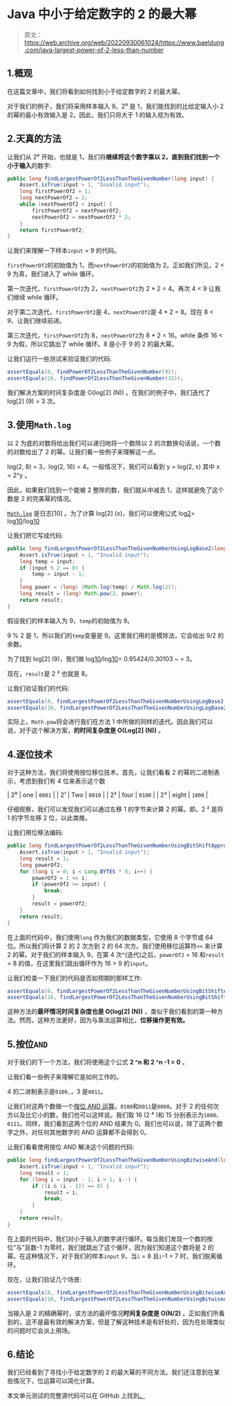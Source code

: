 # Java 中小于给定数字的 2 的最大幂

> 原文：<https://web.archive.org/web/20220930061024/https://www.baeldung.com/java-largest-power-of-2-less-than-number>

## 1.概观

在这篇文章中，我们将看到如何找到小于给定数字的 2 的最大幂。

对于我们的例子，我们将采用样本输入 9。2⁰ 是 1，我们能找到的比给定输入小 2 的幂的最小有效输入是 2。因此，我们只将大于 1 的输入视为有效。

## 2.天真的方法

让我们从 2⁰ 开始，也就是 1，我们将**继续将这个数字乘以 2，直到我们找到一个小于输入**的数字:

```java
public long findLargestPowerOf2LessThanTheGivenNumber(long input) {
    Assert.isTrue(input > 1, "Invalid input");
    long firstPowerOf2 = 1;
    long nextPowerOf2 = 2;
    while (nextPowerOf2 < input) {
        firstPowerOf2 = nextPowerOf2;
        nextPowerOf2 = nextPowerOf2 * 2;
    }
    return firstPowerOf2;
}
```

让我们来理解一下样本`input` = 9 的代码。

`firstPowerOf2`的初始值为 1，而`nextPowerOf2`的初始值为 2。正如我们所见，2 < 9 为真，我们进入了 while 循环。

第一次迭代，`firstPowerOf2`为 2，`nextPowerOf2`为 2 * 2 = 4。再次 4 < 9 让我们继续 while 循环。

对于第二次迭代，`firstPowerOf2`是 4，`nextPowerOf2`是 4 * 2 = 8。现在 8 < 9、让我们继续前进。

第三次迭代，`firstPowerOf2`为 8，`nextPowerOf2`为 8 * 2 = 16。while 条件 16 < 9 为假，所以它跳出了 while 循环。8 是小于 9 的 2 的最大幂。

让我们运行一些测试来验证我们的代码:

```java
assertEquals(8, findPowerOf2LessThanTheGivenNumber(9));
assertEquals(16, findPowerOf2LessThanTheGivenNumber(32)); 
```

我们解决方案的时间复杂度是 O(log[2] (N)) 。在我们的例子中，我们迭代了 log[2] (9) = 3 次。

## 3.使用`Math.log`

以 2 为底的对数将给出我们可以递归地将一个数除以 2 的次数换句话说，一个数的对数给出了 2 的幂。让我们看一些例子来理解这一点。

log(2, 8) = 3，log(2, 16) = 4。一般情况下，我们可以看到 y = log(2, x) 其中 x = 2^y 。

因此，如果我们找到一个能被 2 整除的数，我们就从中减去 1，这样就避免了这个数是 2 的完美幂的情况。

[`Math.log`](/web/20221208143856/https://www.baeldung.com/java-lang-math) 是日志[10] 。为了计算 log[2] (x)，我们可以使用公式 log[2](x)= log[10](x)/log[10](2)

让我们把它写成代码:

```java
public long findLargestPowerOf2LessThanTheGivenNumberUsingLogBase2(long input) {
    Assert.isTrue(input > 1, "Invalid input");
    long temp = input;
    if (input % 2 == 0) {
        temp = input - 1;
    }
    long power = (long) (Math.log(temp) / Math.log(2));
    long result = (long) Math.pow(2, power);
    return result;
}
```

假设我们的样本输入为 9，`temp`的初始值为 9。

9 % 2 是 1，所以我们的`temp`变量是 9。这里我们用的是模除法，它会给出 9/2 的余数。

为了找到 log[2] (9)，我们做 log[10](9)/log[10](2)= 0.95424/0.30103 ~ = 3。

现在，`result`是 2 ³ 也就是 8。

让我们验证我们的代码:

```java
assertEquals(8, findLargestPowerOf2LessThanTheGivenNumberUsingLogBase2(9));
assertEquals(16, findLargestPowerOf2LessThanTheGivenNumberUsingLogBase2(32));
```

实际上，`Math.pow`将会进行我们在方法 1 中所做的同样的迭代。因此我们可以说，对于这个解决方案，**的时间复杂度是 O(Log[2] (N))** 。

## 4.逐位技术

对于这种方法，我们将使用按位移位技术。首先，让我们看看 2 的幂的二进制表示，考虑到我们有 4 位来表示这个数

| 2⁰ | one | `0001` |
| 2¹ | Two | `0010` |
| 2² | four | `0100` |
| 2³ | eight | `1000` |

仔细观察，我们可以发现我们可以通过左移 1 的字节来计算 2 的幂。即。2 ² 是将 1 的字节左移 2 位，以此类推。

让我们用位移法编码:

```java
public long findLargestPowerOf2LessThanTheGivenNumberUsingBitShiftApproach(long input) {
    Assert.isTrue(input > 1, "Invalid input");
    long result = 1;
    long powerOf2;
    for (long i = 0; i < Long.BYTES * 8; i++) {
        powerOf2 = 1 << i;
        if (powerOf2 >= input) {
            break;
        }
        result = powerOf2;
    }
    return result;
}
```

在上面的代码中，我们使用`long` 作为我们的数据类型，它使用 8 个字节或 64 位。所以我们将计算 2 的 2 次方到 2 的 64 次方。我们使用移位运算符`<<` 来计算 2 的幂。对于我们的样本输入 9，在第 4 次^(迭代)之后，`powerOf2` = 16 和`result` = 8 的值，在这里我们跳出循环作为 16 > 9 的`input`。

让我们检查一下我们的代码是否如预期的那样工作:

```java
assertEquals(8, findLargestPowerOf2LessThanTheGivenNumberUsingBitShiftApproach(9));
assertEquals(16, findLargestPowerOf2LessThanTheGivenNumberUsingBitShiftApproach(32));
```

这种方法的**最坏情况时间复杂度也是 O(log[2] (N))** ，类似于我们看到的第一种方法。然而，这种方法更好，因为与乘法运算相比，**位移操作更有效。**

## 5.按位`AND`

对于我们的下一个方法，我们将使用这个公式 **2 ^n 和 2 ^n -1 = 0** 。

让我们看一些例子来理解它是如何工作的。

4 的二进制表示是`0100,`，3 是`0011`。

让我们对这两个数做一个[按位 AND 运算](/web/20221208143856/https://www.baeldung.com/java-bitwise-operators)。`0100`和`0011`是`0000`。对于 2 的任何次方以及比它小的数，我们也可以这样说。我们取 16 (2 ⁴ )和 15 分别表示为`1000`、`0111`。同样，我们看到这两个位的 AND 结果为 0。我们也可以说，除了这两个数字之外，对任何其他数字的 AND 运算都不会得到 0。

让我们看看使用按位 AND 解决这个问题的代码:

```java
public long findLargestPowerOf2LessThanTheGivenNumberUsingBitwiseAnd(long input) { 
    Assert.isTrue(input > 1, "Invalid input");
    long result = 1;
    for (long i = input - 1; i > 1; i--) {
        if ((i & (i - 1)) == 0) {
            result = i;
            break;
        }
    }
    return result;
}
```

在上面的代码中，我们对小于输入的数字进行循环。每当我们发现一个数的按位“与”且数-1 为零时，我们就跳出了这个循环，因为我们知道这个数将是 2 的幂。在这种情况下，对于我们的样本`input` 9，当`i` = 8 且`i`–1 = 7 时，我们脱离循环。

现在，让我们验证几个场景:

```java
assertEquals(8, findLargestPowerOf2LessThanTheGivenNumberUsingBitwiseAnd(9));
assertEquals(16, findLargestPowerOf2LessThanTheGivenNumberUsingBitwiseAnd(32));
```

当输入是 2 的精确幂时，该方法的最坏情况**时间复杂度是 O(N/2)** 。正如我们所看到的，这不是最有效的解决方案，但是了解这种技术是有好处的，因为在处理类似的问题时它会派上用场。

## 6.结论

我们已经看到了寻找小于给定数字的 2 的最大幂的不同方法。我们还注意到在某些情况下，位运算可以简化计算。

本文单元测试的完整源代码可以在 GitHub 上找到[。](https://web.archive.org/web/20221208143856/https://github.com/eugenp/tutorials/tree/master/core-java-modules/core-java-lang-math-2)